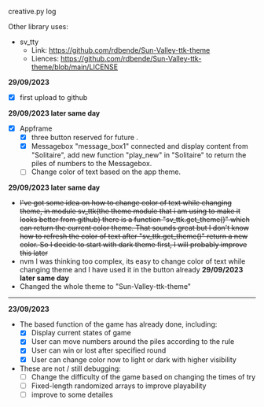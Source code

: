 creative.py log

Other library uses:

- sv_tty
    - Link: https://github.com/rdbende/Sun-Valley-ttk-theme
    - Liences: https://github.com/rdbende/Sun-Valley-ttk-theme/blob/main/LICENSE


**29/09/2023**
- [x] first upload to github

**29/09/2023 later same day**
- [x] Appframe
    - [x] three button reserved for future .
    - [x] Messagebox "message_box1" connected and display content from "Solitaire", add new function "play_new" in "Solitaire" to return the piles of numbers to the Messagebox.
    - [ ] Change color of text based on the app theme.

**29/09/2023 later same day** 
- <del>I've got some idea on how to change color of text while changing theme, in module sv_ttk(the theme module that i am using to make it looks better from github) there is a function "sv_ttk.get_theme()" which can return the current color theme. That sounds great but I don't know how to refresh the color of text after "sv_ttk.get_theme()" return a new color. So I decide to start with dark theme first, I will probably improve this later</del>
- nvm I was thinking too complex, its easy to change color of text while changing theme and I have used it in the button already 
**29/09/2023 later same day** 
- Changed the whole theme to "Sun-Valley-ttk-theme"
-----------------------------

**23/09/2023** 
- The based function of the game has already done, including: 
  - [x] Display current states of game
  - [x] User can move numbers around the piles according to the rule
  - [x] User can win or lost after specified round
  - [x] User can change color now to light or dark with higher visibility
- These are not / still debugging:
  - [ ] Change the difficulty of the game based on changing the times of try
  - [ ] Fixed-length randomized arrays to improve playability
  - [ ] improve to some detailes